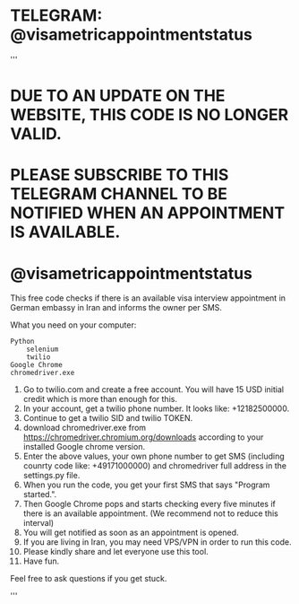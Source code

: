 # TELEGRAM: @visametricappointmentstatus
'''
# DUE TO AN UPDATE ON THE WEBSITE, THIS CODE IS NO LONGER VALID.
# PLEASE SUBSCRIBE TO THIS TELEGRAM CHANNEL TO BE NOTIFIED WHEN AN APPOINTMENT IS AVAILABLE.
# @visametricappointmentstatus


This free code checks if there is an available visa interview appointment in German embassy in Iran and informs the owner per SMS.

What you need on your computer:

    Python
        selenium
        twilio
    Google Chrome
    chromedriver.exe

1. Go to twilio.com and create a free account. You will have 15 USD initial credit which is more than enough for this.
2. In your account, get a twilio phone number. It looks like: +12182500000.
3. Continue to get a twilio SID and twilio TOKEN.
4. download chromedriver.exe from https://chromedriver.chromium.org/downloads according to your installed Google chrome version. 
4. Enter the above values, your own phone number to get SMS (including counrty code like: +49171000000) and chromedriver full address in the settings.py file.
5. When you run the code, you get your first SMS that says "Program started.".
6. Then Google Chrome pops and starts checking every five minutes if there is an available appointment. (We recommend not to reduce this interval)
7. You will get notified as soon as an appointment is opened.
8. If you are living in Iran, you may need VPS/VPN in order to run this code.
9. Please kindly share and let everyone use this tool.
10. Have fun.

Feel free to ask questions if you get stuck.


'''
